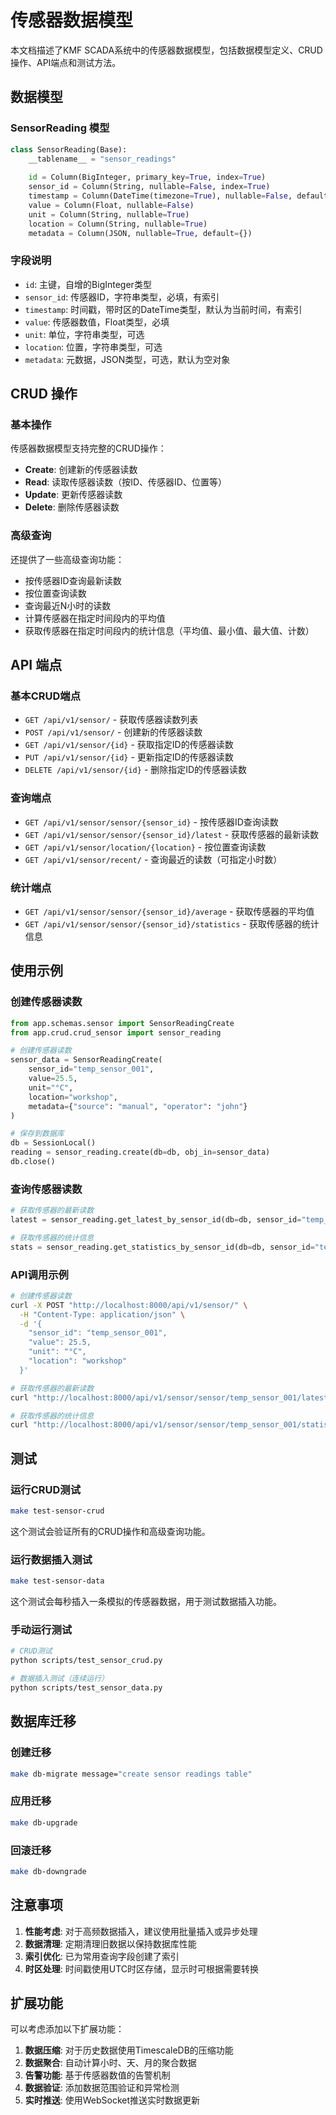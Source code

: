 # 传感器数据模型

本文档描述了KMF SCADA系统中的传感器数据模型，包括数据模型定义、CRUD操作、API端点和测试方法。

## 数据模型

### SensorReading 模型

```python
class SensorReading(Base):
    __tablename__ = "sensor_readings"
    
    id = Column(BigInteger, primary_key=True, index=True)
    sensor_id = Column(String, nullable=False, index=True)
    timestamp = Column(DateTime(timezone=True), nullable=False, default=func.now(), index=True)
    value = Column(Float, nullable=False)
    unit = Column(String, nullable=True)
    location = Column(String, nullable=True)
    metadata = Column(JSON, nullable=True, default={})
```

### 字段说明

- `id`: 主键，自增的BigInteger类型
- `sensor_id`: 传感器ID，字符串类型，必填，有索引
- `timestamp`: 时间戳，带时区的DateTime类型，默认为当前时间，有索引
- `value`: 传感器数值，Float类型，必填
- `unit`: 单位，字符串类型，可选
- `location`: 位置，字符串类型，可选
- `metadata`: 元数据，JSON类型，可选，默认为空对象

## CRUD 操作

### 基本操作

传感器数据模型支持完整的CRUD操作：

- **Create**: 创建新的传感器读数
- **Read**: 读取传感器读数（按ID、传感器ID、位置等）
- **Update**: 更新传感器读数
- **Delete**: 删除传感器读数

### 高级查询

还提供了一些高级查询功能：

- 按传感器ID查询最新读数
- 按位置查询读数
- 查询最近N小时的读数
- 计算传感器在指定时间段内的平均值
- 获取传感器在指定时间段内的统计信息（平均值、最小值、最大值、计数）

## API 端点

### 基本CRUD端点

- `GET /api/v1/sensor/` - 获取传感器读数列表
- `POST /api/v1/sensor/` - 创建新的传感器读数
- `GET /api/v1/sensor/{id}` - 获取指定ID的传感器读数
- `PUT /api/v1/sensor/{id}` - 更新指定ID的传感器读数
- `DELETE /api/v1/sensor/{id}` - 删除指定ID的传感器读数

### 查询端点

- `GET /api/v1/sensor/sensor/{sensor_id}` - 按传感器ID查询读数
- `GET /api/v1/sensor/sensor/{sensor_id}/latest` - 获取传感器的最新读数
- `GET /api/v1/sensor/location/{location}` - 按位置查询读数
- `GET /api/v1/sensor/recent/` - 查询最近的读数（可指定小时数）

### 统计端点

- `GET /api/v1/sensor/sensor/{sensor_id}/average` - 获取传感器的平均值
- `GET /api/v1/sensor/sensor/{sensor_id}/statistics` - 获取传感器的统计信息

## 使用示例

### 创建传感器读数

```python
from app.schemas.sensor import SensorReadingCreate
from app.crud.crud_sensor import sensor_reading

# 创建传感器读数
sensor_data = SensorReadingCreate(
    sensor_id="temp_sensor_001",
    value=25.5,
    unit="°C",
    location="workshop",
    metadata={"source": "manual", "operator": "john"}
)

# 保存到数据库
db = SessionLocal()
reading = sensor_reading.create(db=db, obj_in=sensor_data)
db.close()
```

### 查询传感器读数

```python
# 获取传感器的最新读数
latest = sensor_reading.get_latest_by_sensor_id(db=db, sensor_id="temp_sensor_001")

# 获取传感器的统计信息
stats = sensor_reading.get_statistics_by_sensor_id(db=db, sensor_id="temp_sensor_001", hours=24)
```

### API调用示例

```bash
# 创建传感器读数
curl -X POST "http://localhost:8000/api/v1/sensor/" \
  -H "Content-Type: application/json" \
  -d '{
    "sensor_id": "temp_sensor_001",
    "value": 25.5,
    "unit": "°C",
    "location": "workshop"
  }'

# 获取传感器的最新读数
curl "http://localhost:8000/api/v1/sensor/sensor/temp_sensor_001/latest"

# 获取传感器的统计信息
curl "http://localhost:8000/api/v1/sensor/sensor/temp_sensor_001/statistics?hours=24"
```

## 测试

### 运行CRUD测试

```bash
make test-sensor-crud
```

这个测试会验证所有的CRUD操作和高级查询功能。

### 运行数据插入测试

```bash
make test-sensor-data
```

这个测试会每秒插入一条模拟的传感器数据，用于测试数据插入功能。

### 手动运行测试

```bash
# CRUD测试
python scripts/test_sensor_crud.py

# 数据插入测试（连续运行）
python scripts/test_sensor_data.py
```

## 数据库迁移

### 创建迁移

```bash
make db-migrate message="create sensor readings table"
```

### 应用迁移

```bash
make db-upgrade
```

### 回滚迁移

```bash
make db-downgrade
```

## 注意事项

1. **性能考虑**: 对于高频数据插入，建议使用批量插入或异步处理
2. **数据清理**: 定期清理旧数据以保持数据库性能
3. **索引优化**: 已为常用查询字段创建了索引
4. **时区处理**: 时间戳使用UTC时区存储，显示时可根据需要转换

## 扩展功能

可以考虑添加以下扩展功能：

1. **数据压缩**: 对于历史数据使用TimescaleDB的压缩功能
2. **数据聚合**: 自动计算小时、天、月的聚合数据
3. **告警功能**: 基于传感器数值的告警机制
4. **数据验证**: 添加数据范围验证和异常检测
5. **实时推送**: 使用WebSocket推送实时数据更新 